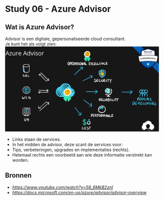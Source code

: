 # Study 06 - Azure Advisor

## Wat is Azure Advisor?

Advisor is een digitale, gepersonaliseerde cloud consultant.  
Je kunt het als volgt zien:  
![Kijk](https://github.com/Electroybot/cloud-6-repo-Electroybot/blob/main/00_includes/Week%205/06%20Azure%20Advisor/overview%20azure%20advisor.PNG?raw=true)  

- Links staan de services.  
- In het midden de advisor, deze scant de services voor:
- Tips, verbeteringen, upgrades en implementaties (rechts).
- Helemaal rechts een voorbeeld aan wie deze informatie verstrekt kan worden. 


## Bronnen
- *https://www.youtube.com/watch?v=58_6MkB2znI*
- *https://docs.microsoft.com/en-us/azure/advisor/advisor-overview*